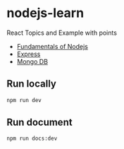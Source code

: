 # nodejs-learn
React Topics and Example with points
- [Fundamentals of Nodejs](topics/basics.md)
- [Express](topics/express.md)
- [Mongo DB](topics/mongodb.md)

## Run locally
```cmd
npm run dev
```
## Run document
```cmd
npm run docs:dev
```